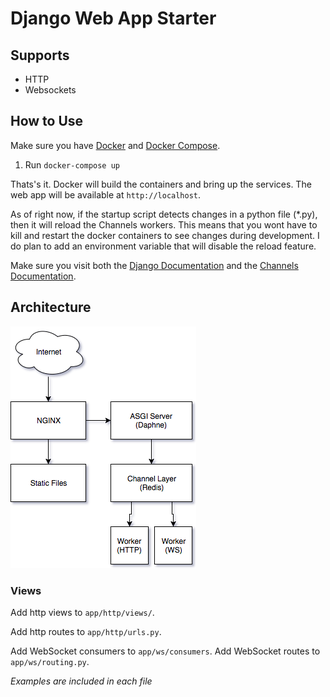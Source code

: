 # Django Web App Starter

## Supports
* HTTP
* Websockets

## How to Use
Make sure you have [Docker](http://docker.com) and [Docker Compose](https://docs.docker.com/compose/install/).

1. Run `docker-compose up`

Thats's it.  Docker will build the containers and bring up the services.  The web app will be available at `http://localhost`.

As of right now, if the startup script detects changes in a python file (*.py), then it will reload the Channels workers.
This means that you wont have to kill and restart the docker containers to see changes during development.
I do plan to add an environment variable that will disable the reload feature.

Make sure you visit both the [Django Documentation](https://docs.djangoproject.com/en/1.11/) and the [Channels Documentation](https://channels.readthedocs.io/en/latest/).

## Architecture

![Application Architecture](/static/img/django-channels.png?raw=true)


### Views
Add http views to `app/http/views/`.

Add http routes to `app/http/urls.py`.


Add WebSocket consumers to `app/ws/consumers`.
Add WebSocket routes to `app/ws/routing.py`.

*Examples are included in each file*
